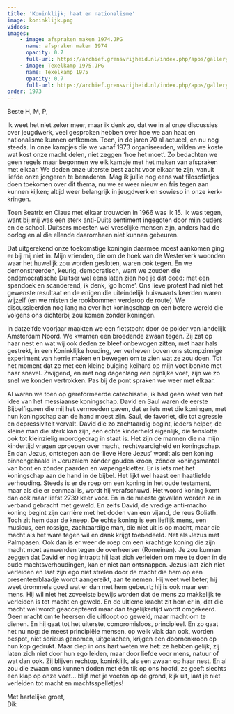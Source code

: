 ```yaml
---
title: 'Koninklijk; haat en nationalisme'
image: koninklijk.png
videos:
images:
    - image: afspraken maken 1974.JPG
      name: afspraken maken 1974
      opacity: 0.7
      full-url: https://archief.grensvrijheid.nl/index.php/apps/galleryplus/s/ImKZKanlyD2zyLe?path=%2F1989%2004%20FOTO%27S%20Berlijn#1974-1975%20FOTO'S%20weekends%20Hoorneboeg%20en%20Huizen%2C%20reunie%20Texelkamp
    - image: Texelkamp 1975.JPG
      name: Texelkamp 1975
      opacity: 0.7
      full-url: https://archief.grensvrijheid.nl/index.php/apps/galleryplus/s/ImKZKanlyD2zyLe?path=%2F1989%2004%20FOTO%27S%20Berlijn#1975%20FOTO'S%20zomerkamp%20texel
order: 1973
---
```


Beste H, M, P,

Ik weet het niet zeker meer, maar ik denk zo, dat we in al onze discussies over jeugdwerk, veel gesproken hebben over hoe we aan haat en nationalisme kunnen ontkomen. Toen, in de jaren 70 al actueel, en nu nog steeds. In onze kampjes die we vanaf 1973 organiseerden, wilden we koste wat kost onze macht delen, niet zeggen ‘hoe het moet’. Zo bedachten we geen regels maar begonnen we elk kampje met het maken van afspraken met elkaar. We deden onze uiterste best zacht voor elkaar te zijn, vanuit liefde onze jongeren te benaderen. Mag ik jullie nog eens wat filosofietjes doen toekomen over dit thema, nu we er weer nieuw en fris tegen aan kunnen kijken; altijd weer belangrijk in jeugdwerk en sowieso in onze kerk-kringen.

Toen Beatrix en Claus met elkaar trouwden in 1966 was ik 15. Ik was tegen, want bij mij was een sterk anti-Duits sentiment ingegoten door mijn ouders en de school. Duitsers moesten wel vreselijke mensen zijn, anders had de oorlog en al die ellende daaromheen niet kunnen gebeuren. 

Dat uitgerekend onze toekomstige koningin daarmee moest aankomen ging er bij mij niet in. Mijn vrienden, die om de hoek van de Westerkerk woonden waar het huwelijk zou worden gesloten, waren ook tegen. En we demonstreerden, keurig, democratisch, want we zouden die ondemocratische Duitser wel eens laten zien hoe je dat deed: met een spandoek en scanderend, ik denk, ‘go home’. Ons lieve protest had niet het gewenste resultaat en de enigen die uiteindelijk huiswaarts keerden waren wijzelf (en we misten de rookbommen verderop de route). We discussieerden nog lang na over het koningschap en een betere wereld die volgens ons dichterbij zou komen zonder koningen.  

In datzelfde voorjaar maakten we een fietstocht door de polder van landelijk Amsterdam Noord. We kwamen een broedende zwaan tegen. Zij zat op haar nest en wat wij ook deden ze bleef onbewogen zitten, met haar hals gestrekt, in een Koninklijke houding, ver verheven boven ons stompzinnige experiment van herrie maken en bewegen om te zien wat ze zou doen. Tot het moment dat ze met een kleine buiging keihard op mijn voet bonkte met haar snavel. Zwijgend, en met nog dagenlang een pijnlijke voet, zijn we zo snel we konden vertrokken. Pas bij de pont spraken we weer met elkaar.

Al waren we toen op gereformeerde catechisatie, ik had geen weet van het idee van het messiaanse koningschap. David en Saul waren de eerste Bijbelfiguren die mij het vermoeden gaven, dat er iets met die koningen, met hun koningschap aan de hand moest zijn. Saul, de favoriet, die tot agressie en depressiviteit vervalt. David die zo zachtaardig begint, ieders helper, de kleine man die sterk kan zijn, een echte kinderheld eigenlijk, die tenslotte ook tot kleinzielig moordgedrag in staat is. Het zijn de mannen die na mijn kindertijd vragen oproepen over macht, rechtvaardigheid en koningschap. 
En dan Jezus, ontstegen aan de ‘lieve Here Jezus’ wordt als een koning binnengehaald in Jeruzalem zónder gouden kroon, zónder koningsmantel van bont en zónder paarden en wapengekletter.  Er is iets met het koningschap aan de hand in de bijbel. Het lijkt wel haast een haatliefde verhouding. Steeds is er de roep om een koning in het oude testament, maar als die er eenmaal is, wordt hij verafschuwd. Het woord koning komt dan ook maar liefst 2739 keer voor. En in de meeste gevallen worden ze in verband gebracht met geweld. En zelfs David, de vredige anti-macho koning begint zijn carrière met het doden van een vijand, de reus Goliath. Toch zit hem daar de kneep. De echte koning is een lieflijk mens, een musicus, een rossige, zachtaardige man, die niet uit is op macht, maar die macht als het ware tegen wil en dank krijgt toebedeeld. Net als Jezus met Palmpasen. Ook dan is er weer de roep om een krachtige koning die zijn macht moet aanwenden tegen de overheerser (Romeinen). Je zou kunnen zeggen dat David er nog intrapt: hij laat zich verleiden om mee te doen in de oude machtsverhoudingen, kan er niet aan ontsnappen. Jezus laat zich niet verleiden en laat zijn ego niet strelen door de macht die hem op een presenteerblaadje wordt aangereikt, aan te nemen. Hij weet wel beter, hij weet drommels goed wat er dan met hem gebeurt; hij is ook maar een mens. Hij wil niet het zoveelste bewijs worden dat de mens zo makkelijk te verleiden is tot macht en geweld. En de ultieme kracht zit hem er in, dat die macht wel wordt geaccepteerd maar dan tegelijkertijd wordt omgekeerd. Geen macht om te heersen die uitloopt op geweld, maar macht om te dienen. En hij gaat tot het uiterste, compromisloos, principieel. En zo gaat het nu nog: de meest principiële mensen, op welk vlak dan ook, worden bespot, niet serieus genomen, uitgelachen, krijgen een doornenkroon op hun kop gedrukt. Maar diep in ons hart weten we het: ze hebben gelijk, zij laten zich niet door hun ego leiden, maar door liefde voor mens, natuur of wat dan ook. Zij blijven rechtop, koninklijk, als een zwaan op haar nest. En al zou die zwaan ons kunnen doden met één tik op ons hoofd, ze geeft slechts een klap op onze voet… blijf met je voeten op de grond, kijk uit, laat je niet verleiden tot macht en machtsspelletjes!

Met hartelijke groet,<br/>
Dik

